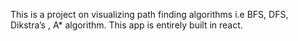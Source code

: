 This is a project on visualizing path finding algorithms i.e BFS, DFS, Dikstra’s , A* algorithm.
This app is entirely built in react.